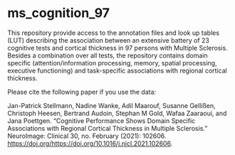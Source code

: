 # ms_cognition_97


This repository provide access to the annotation files and look up tables (LUT) describing the association between an extensive battery of 23 cognitive tests and cortical thickness in 97 persons with Multiple Sclerosis. Besides a combination over all tests, the repository contains domain specific (attention/information processing, memory, spatial processing, executive functioning) and task-specific associations with regional cortical thickness.

Please cite the following paper if you use the data:

Jan-Patrick Stellmann, Nadine Wanke, Adil Maarouf, Susanne Gellißen, Christoph Heesen, Bertrand Audoin, Stephan M Gold, Wafaa Zaaraoui, and Jana Poettgen. “Cognitive Performance Shows Domain Specific Associations with Regional Cortical Thickness in Multiple Sclerosis.” NeuroImage: Clinical 30, no. February (2021): 102606. https://doi.org/https://doi.org/10.1016/j.nicl.2021.102606.

